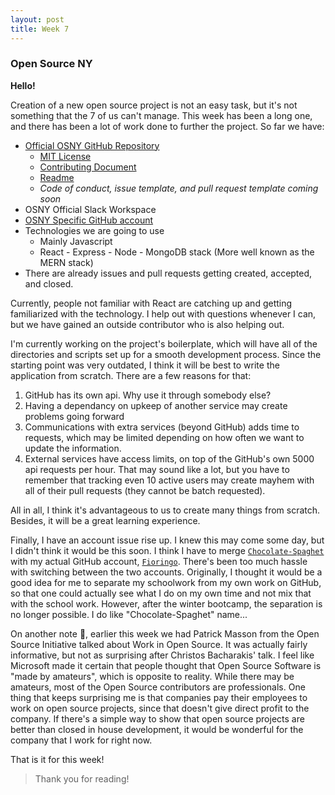 ```yaml
---
layout: post
title: Week 7
---
```


### Open Source NY

**Hello!**

Creation of a new open source project is not an easy task, but it's not something that the 7 of us can't manage. This week has been a long one, and there has been a lot of work done to further the project. So far we have:

- [Official OSNY GitHub Repository](https://github.com/opensource-ny/OpenSource-NY)
	- [MIT License](https://github.com/opensource-ny/OpenSource-NY/blob/master/LICENSE)
	- [Contributing Document](https://github.com/opensource-ny/OpenSource-NY/blob/master/CONTRIBUTING.md)
	- [Readme](https://github.com/opensource-ny/OpenSource-NY/blob/master/README.md)
	- *Code of conduct, issue template, and pull request template coming soon*
- OSNY Official Slack Workspace
- [OSNY Specific GitHub account](https://github.com/opensource-ny)
- Technologies we are going to use
  - Mainly Javascript
  - React - Express - Node - MongoDB stack (More well known as the MERN stack)
- There are already issues and pull requests getting created, accepted, and closed. 

Currently, people not familiar with React are catching up and getting familiarized with the technology. I help out with questions whenever I can, but we have gained an outside contributor who is also helping out.

I'm currently working on the project's boilerplate, which will have all of the directories and scripts set up for a smooth development process. Since the starting point was very outdated, I think it will be best to write the application from scratch. There are a few reasons for that:

1. GitHub has its own api. Why use it through somebody else?
2. Having a dependancy on upkeep of another service may create problems going forward
3. Communications with extra services (beyond GitHub) adds time to requests, which may be limited depending on how often we want to update the information.
4. External services have access limits, on top of the GitHub's own 5000 api requests per hour. That may sound like a lot, but you have to remember that tracking even 10 active users may create mayhem with all of their pull requests (they cannot be batch requested).

All in all, I think it's advantageous to us to create many things from scratch. Besides, it will be a great learning experience.

Finally, I have an account issue rise up. I knew this may come some day, but I didn't think it would be this soon. I think I have to merge [`Chocolate-Spaghet`](https://github.com/Chocolate-Spaghet) with my actual GitHub account, [`Fioringo`](https://github.com/Fioringo). There's been too much hassle with switching between the two accounts. Originally, I thought it would be a good idea for me to separate my schoolwork from my own work on GitHub, so that one could actually see what I do on my own time and not mix that with the school work. However, after the winter bootcamp, the separation is no longer possible. I do like "Chocolate-Spaghet" name...

On another note 📝, earlier this week we had Patrick Masson from the Open Source Initiative talked about Work in Open Source. It was actually fairly informative, but not as surprising after Christos Bacharakis' talk. I feel like Microsoft made it certain that people thought that Open Source Software is "made by amateurs", which is opposite to reality. While there may be amateurs, most of the Open Source contributors are professionals. One thing that keeps surprising me is that companies pay their employees to work on open source projects, since that doesn't give direct profit to the company. If there's a simple way to show that open source projects are better than closed in house development, it would be wonderful for the company that I work for right now.

That is it for this week!

<!-- Insert 'thats it folks' clip here -->

> Thank you for reading!
